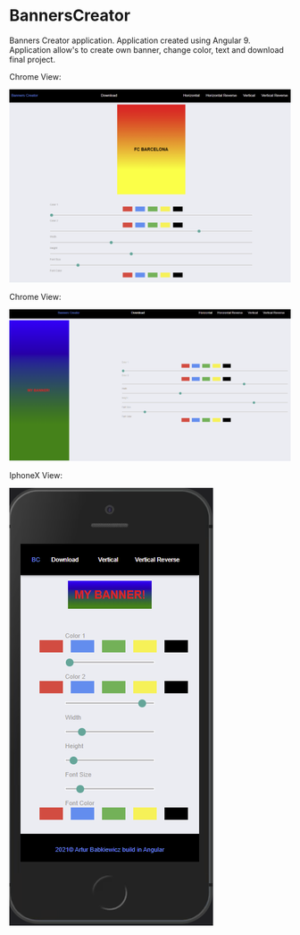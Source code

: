 # BannersCreator
Banners Creator application. Application created using Angular 9. Application allow's to create own banner, change color, text and download final project.

Chrome View:

![alt text](https://raw.githubusercontent.com/Arthurgt/BannersCreator/master/BannersCreator/src/assets/Github1.png)

Chrome View:

![alt text](https://raw.githubusercontent.com/Arthurgt/BannersCreator/master/BannersCreator/src/assets/Github2.png)

IphoneX View:

![alt text](https://raw.githubusercontent.com/Arthurgt/BannersCreator/master/BannersCreator/src/assets/Github3.png)
